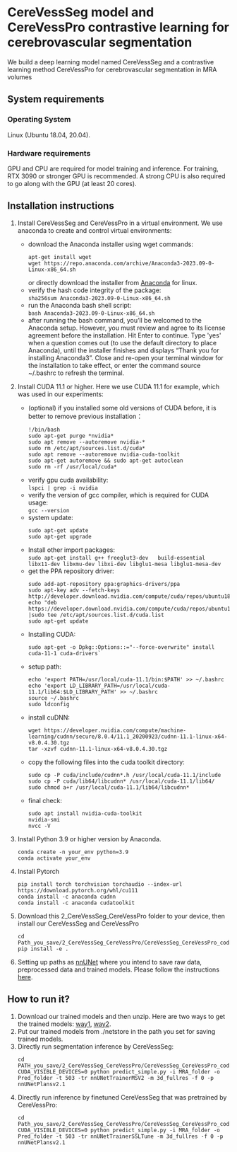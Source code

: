 # CereVessSeg model and CereVessPro contrastive learning for cerebrovascular segmentation
We build a deep learning model named CereVessSeg and a contrastive learning method CereVessPro for cerebrovascular segmentation in MRA volumes
## System requirements
### Operating System
Linux (Ubuntu 18.04, 20.04). 
### Hardware requirements
GPU and CPU are required for model training and inference. For training, RTX 3090 or stronger GPU is recommended. A strong CPU is also required to go along with the GPU (at least 20 cores).


## Installation instructions
1. Install CereVessSeg and CereVessPro in a virtual environment. We use anaconda to create and control virtual environments: 
	* download the Anaconda installer using wget commands:  
         ```
         apt-get install wget
	   wget https://repo.anaconda.com/archive/Anaconda3-2023.09-0-Linux-x86_64.sh
         ```  
      or directly download the installer from [Anaconda](https://www.anaconda.com/download#downloads) for linux.
	* verify the hash code integrity of the package:  
		`sha256sum Anaconda3-2023.09-0-Linux-x86_64.sh`
	* run the Anaconda bash shell script:  
		`bash Anaconda3-2023.09-0-Linux-x86_64.sh`
	* after running the bash command, you’ll be welcomed to the Anaconda setup. However, you must review and agree to its license agreement before the installation. Hit Enter to continue. Type 'yes' when a question comes out (to use the default directory to place Anaconda), until the installer finishes and displays “Thank you for installing Anaconda3”. Close and re-open your terminal window for the installation to take effect, or enter the command source ~/.bashrc to refresh the terminal.

2. Install CUDA 11.1 or higher. Here we use CUDA 11.1 for example, which was used in our experiments:
	* (optional) if you installed some old versions of CUDA before, it is better to remove previous installation：
         ```
		!/bin/bash
		sudo apt-get purge *nvidia*
		sudo apt remove --autoremove nvidia-*
		sudo rm /etc/apt/sources.list.d/cuda*
		sudo apt remove --autoremove nvidia-cuda-toolkit
		sudo apt-get autoremove && sudo apt-get autoclean
		sudo rm -rf /usr/local/cuda*
         ```
	* verify gpu cuda availability:  
			`lspci | grep -i nvidia`
	* verify the version of gcc compiler, which is required for CUDA usage:  
			`gcc --version`
	* system update:
         ```
      sudo apt-get update  
		sudo apt-get upgrade 
         ```
	* Install other import packages:  
			`sudo apt-get install g++ freeglut3-dev   build-essential libx11-dev libxmu-dev libxi-dev libglu1-mesa libglu1-mesa-dev`
	* get the PPA repository driver: 
         ```
		sudo add-apt-repository ppa:graphics-drivers/ppa
		sudo apt-key adv --fetch-keys http://developer.download.nvidia.com/compute/cuda/repos/ubuntu1804/x86_64/7fa2af80.pub  
		echo "deb https://developer.download.nvidia.com/compute/cuda/repos/ubuntu1804/x86_64/ |sudo tee /etc/apt/sources.list.d/cuda.list 
		sudo apt-get update
         ```
	* Installing CUDA:
         ```
		sudo apt-get -o Dpkg::Options::="--force-overwrite" install cuda-11-1 cuda-drivers`
         ``` 
	* setup path:
         ```
		echo 'export PATH=/usr/local/cuda-11.1/bin:$PATH' >> ~/.bashrc
		echo 'export LD_LIBRARY_PATH=/usr/local/cuda-11.1/lib64:$LD_LIBRARY_PATH' >> ~/.bashrc
		source ~/.bashrc
		sudo ldconfig
         ```
	* install cuDNN:
         ```
		wget https://developer.nvidia.com/compute/machine-learning/cudnn/secure/8.0.4/11.1_20200923/cudnn-11.1-linux-x64-v8.0.4.30.tgz
		tar -xzvf cudnn-11.1-linux-x64-v8.0.4.30.tgz
         ```
	* copy the following files into the cuda toolkit directory:
         ```
		sudo cp -P cuda/include/cudnn*.h /usr/local/cuda-11.1/include
		sudo cp -P cuda/lib64/libcudnn* /usr/local/cuda-11.1/lib64/
		sudo chmod a+r /usr/local/cuda-11.1/lib64/libcudnn*
         ```
	* final check:
         ```
		sudo apt install nvidia-cuda-toolkit
		nvidia-smi
		nvcc -V
         ```
3. Install Python 3.9 or higher version by Anaconda.  
    ```
    conda create -n your_env python=3.9
	conda activate your_env
	```
4. Install Pytorch 
    ```  
	pip install torch torchvision torchaudio --index-url https://download.pytorch.org/whl/cu111
	conda install -c anaconda cudnn
	conda install -c anaconda cudatoolkit
	```
5. Download this 2_CereVessSeg_CereVessPro folder to your device, then install our CereVessSeg and CereVessPro
     ```
     cd Path_you_save/2_CereVessSeg_CereVessPro/CereVessSeg_CereVessPro_code
     pip install -e .
	```
 6. Setting up paths as [nnUNet](https://github.com/MIC-DKFZ/nnUNet/blob/master/documentation/set_environment_variables.md) where you intend to save raw data, preprocessed data and trained models. Please follow the instructions [here]( https://github.com/MIC-DKFZ/nnUNet/blob/master/documentation/setting_up_paths.md).
    
## How to run it?    		
   1. Download our trained models and then unzip. Here are two ways to get the trained models: [way1](https://pan.baidu.com/s/1v8X-hEaug5Jsawpra97Tcg?pwd=vhcq), 
   [way2](https://terabox.com/s/1V0DPKO9qrfQ6lkFvh3TJCA).
   2. Put our trained models from ./netstore in the path you set for saving trained models.
   3. Directly run segmentation inference by CereVessSeg:
		```
        cd PATH_you_save/2_CereVessSeg_CereVessPro/CereVessSeg_CereVessPro_code/nnunet/inference
        CUDA_VISIBLE_DEVICES=0 python predict_simple.py -i MRA_folder -o Pred_folder -t 503 -tr nnUNetTrainerMSV2 -m 3d_fullres -f 0 -p nnUNetPlansv2.1
        ```
   4. Directly run inference by finetuned CereVessSeg that was pretrained by CereVessPro:
    	```
   		cd Path_you_save/2_CereVessSeg_CereVessPro/CereVessSeg_CereVessPro_code/nnunet/inference
   		CUDA_VISIBLE_DEVICES=0 python predict_simple.py -i MRA_folder -o Pred_folder -t 503 -tr nnUNetTrainerSSLTune -m 3d_fullres -f 0 -p nnUNetPlansv2.1
   		```

